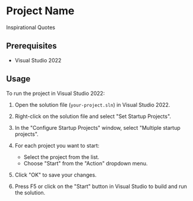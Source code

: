 # Project Name

 Inspirational Quotes

## Prerequisites

- Visual Studio 2022

## Usage

To run the project in Visual Studio 2022:

1. Open the solution file (`your-project.sln`) in Visual Studio 2022.

2. Right-click on the solution file and select "Set Startup Projects".

3. In the "Configure Startup Projects" window, select "Multiple startup projects".

4. For each project you want to start:
   - Select the project from the list.
   - Choose "Start" from the "Action" dropdown menu.

5. Click "OK" to save your changes.

6. Press F5 or click on the "Start" button in Visual Studio to build and run the solution.
